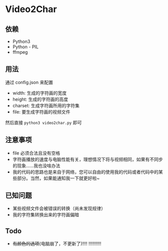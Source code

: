 # Video2Char


## 依赖

- Python3
- Python - PIL
- ffmpeg


## 用法

通过 config.json 来配置

- width: 生成的字符画的宽度
- height: 生成的字符画的高度
- charset: 生成字符画所用的字符集
- file: 要生成字符画的视频文件

然后直接 ``` python3 video2char.py ``` 即可


## 注意事项

- file 必须合法且没有空格
- 字符画播放的速度与电脑性能有关，理想情况下将与视频相同，如果有不同步的现象……我也没啥办法
- 我的代码的思路也是来自于网络，您可以自由的使用我的代码或者代码中的某些部分。当然，如果能通知我一下就更好啦~


## 已知问题

- 某些视频文件会被错误的转换（尚未发现规律）
- 我的字符集转换出来的字符画偏暗


## Todo

- <del>有颜色的选项</del>(电脑崩了，不更新了)!!!!
!!!!!!!!!!
